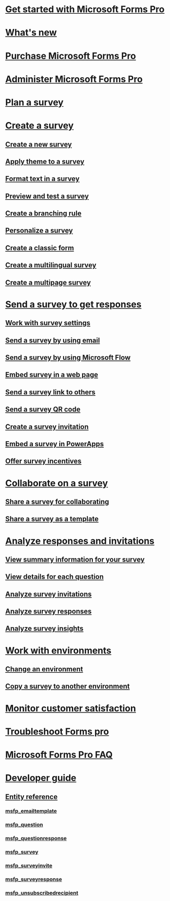 # [Get started with Microsoft Forms Pro](get-started.md) 

# [What's new](whats-new.md)

# [Purchase Microsoft Forms Pro](purchase.md)

# [Administer Microsoft Forms Pro](administer.md)

# [Plan a survey](plan-survey.md)

# [Create a survey](create-survey.md)
## [Create a new survey](create-new-survey.md)
## [Apply theme to a survey](apply-theme.md)  
## [Format text in a survey](survey-text-format.md)
## [Preview and test a survey](preview-test-survey.md) 
## [Create a branching rule](create-branching-rule.md) 
## [Personalize a survey](personalize-survey.md)
## [Create a classic form](create-classic-form.md)
## [Create a multilingual survey](create-multilingual-survey.md)
## [Create a multipage survey](create-multipage-survey.md)

# [Send a survey to get responses](send-survey.md)
## [Work with survey settings](invite-settings.md)  
## [Send a survey by using email](send-survey-email.md)  
## [Send a survey by using Microsoft Flow](send-survey-microsoft-flow.md)  
## [Embed survey in a web page](embed-web-page.md)  
## [Send a survey link to others](send-survey-link.md)  
## [Send a survey QR code](send-survey-qrcode.md)  
## [Create a survey invitation](create-survey-invite.md)
## [Embed a survey in PowerApps](embed-survey-powerapps.md)
## [Offer survey incentives](survey-incentives.md)

# [Collaborate on a survey](collaborate-survey.md)  
## [Share a survey for collaborating](share-survey-collaborate.md)  
## [Share a survey as a template](share-survey-template.md)  

# [Analyze responses and invitations](analyze-responses-invites.md)  
## [View summary information for your survey](view-summary-information.md)  
## [View details for each question](view-details-each-question.md)  
## [Analyze survey invitations](analyze-survey-invitations.md)  
## [Analyze survey responses](analyze-survey-responses.md)  
## [Analyze survey insights](analyze-survey-insights.md)  

# [Work with environments](choose-environment.md)
## [Change an environment](change-environment.md)
## [Copy a survey to another environment](copy-survey-environment.md)

# [Monitor customer satisfaction](customer-satisfaction-app.md)

# [Troubleshoot Forms pro](troubleshoot.md)

# [Microsoft Forms Pro FAQ](mfp-faq.md)

# [Developer guide](developer/developer-guide.md)
## [Entity reference](developer/forms-pro-reference.md)
### [msfp_emailtemplate](developer/reference/entities/msfp_emailtemplate.md)
### [msfp_question](developer/reference/entities/msfp_question.md)
### [msfp_questionresponse](developer/reference/entities/msfp_questionresponse.md)
### [msfp_survey](developer/reference/entities/msfp_survey.md)
### [msfp_surveyinvite](developer/reference/entities/msfp_surveyinvite.md)
### [msfp_surveyresponse](developer/reference/entities/msfp_surveyresponse.md)
### [msfp_unsubscribedrecipient](developer/reference/entities/msfp_unsubscribedrecipient.md)
